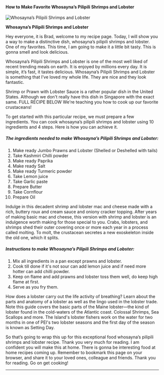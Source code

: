             

#### How to Make Favorite Whosayna’s Pilipili Shrimps and Lobster

![Whosayna’s Pilipili Shrimps and Lobster](https://img-global.cpcdn.com/recipes/d6515a7fe5649af9/751x532cq70/whosaynas-pilipili-shrimps-and-lobster-recipe-main-photo.jpg)

**Whosayna’s Pilipili Shrimps and Lobster**

Hey everyone, it is Brad, welcome to my recipe page. Today, I will show you a way to make a distinctive dish, whosayna’s pilipili shrimps and lobster. One of my favorites. This time, I am going to make it a little bit tasty. This is gonna smell and look delicious.

Whosayna’s Pilipili Shrimps and Lobster is one of the most well liked of recent trending meals on earth. It is enjoyed by millions every day. It is simple, it’s fast, it tastes delicious. Whosayna’s Pilipili Shrimps and Lobster is something that I’ve loved my whole life. They are nice and they look fantastic.

Shrimp or Prawn with Lobster Sauce is a rather popular dish in the United States. Although we don't really have this dish in Singapore with the exact same. FULL RECIPE BELOW We're teaching you how to cook up our favorite crustaceans!

To get started with this particular recipe, we must prepare a few ingredients. You can cook whosayna’s pilipili shrimps and lobster using 10 ingredients and 4 steps. Here is how you can achieve it.

##### The ingredients needed to make Whosayna’s Pilipili Shrimps and Lobster:

1.  Make ready Jumbo Prawns and Lobster (Shelled or Deshelled with tails)
2.  Take Kashmiri Chilli powder
3.  Make ready Paprika
4.  Make ready Salt
5.  Make ready Turmeric powder
6.  Take Lemon juice
7.  Take Garlic paste
8.  Prepare Butter
9.  Take Cornflour
10.  Prepare Oil

Indulge in this decadent shrimp and lobster mac and cheese made with a rich, buttery roux and cream sauce and oniony cracker topping. After years of making basic mac and cheese, this version with shrimp and lobster is an indulgence worth making for those special to you. Crabs, lobsters, and shrimps shed their outer covering once or more each year in a process called molting. To molt, the crustacean secretes a new exoskeleton inside the old one, which it splits.

##### Instructions to make Whosayna’s Pilipili Shrimps and Lobster:

1.  Mix all ingredients in a pan except prawns and lobster.
2.  Cook till done if it's not sour can add lemon juice and if need more hotter can add chilli powder.
3.  Keep on flame and add prawns and lobster toss them well, do keep high flame at first.
4.  Serve as you fry them.

How does a lobster carry out the life activity of breathing? Learn about the parts and anatomy of a lobster as well as the lingo used in the lobster trade. Note this guide covers the basic parts of the Maine lobster—the kind of lobster found in the cold-waters of the Atlantic coast. Colossal Shrimps, Sea Scallops and more. The Island's lobster fishers work on the water for two months in one of PEI's two lobster seasons and the first day of the season is known as Setting Day.

So that’s going to wrap this up for this exceptional food whosayna’s pilipili shrimps and lobster recipe. Thank you very much for reading. I am confident you will make this at home. There is gonna be interesting food at home recipes coming up. Remember to bookmark this page on your browser, and share it to your loved ones, colleague and friends. Thank you for reading. Go on get cooking!

* * *